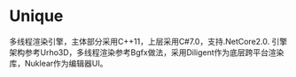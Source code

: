 # Unique
多线程渲染引擎，主体部分采用C++11，上层采用C#7.0，支持.NetCore2.0.
引擎架构参考Urho3D，多线程渲染参考Bgfx做法，采用Diligent作为底层跨平台渲染库，Nuklear作为编辑器UI。
